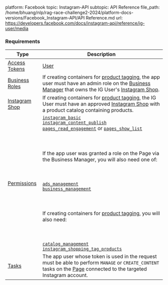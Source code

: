 platform: Facebook
topic: Instagram-API
subtopic: API Reference
file_path: /home/bhuang/nlp/rag-race-challenge2-2024/platform-docs-versions/Facebook_Instagram-API/API Reference.md
url: https://developers.facebook.com/docs/instagram-api/reference/ig-user/media


### Requirements

| Type | Description |
| --- | --- |
| [Access Tokens](https://developers.facebook.com/docs/facebook-login/access-tokens#usertokens) | [User](https://developers.facebook.com/docs/facebook-login/access-tokens#usertokens) |
| [Business Roles](https://www.facebook.com/business/help/442345745885606) | If creating containers for [product tagging](https://developers.facebook.com/docs/instagram-api/guides/product-tagging), the app user must have an admin role on the [Business Manager](https://business.facebook.com/) that owns the IG User's [Instagram Shop](https://l.facebook.com/l.php?u=https%3A%2F%2Fhelp.instagram.com%2F1187859655048322&h=AT0tdtPbQP9XYMNtSKl1t6rs9rg2rG9rbrtbWSlxQBecJiAXDq3FH-GnVB2Lbq7T5XBwTO2LU2itf86EPqDOTLaUG6hIaBDAbk9oZJJ1RZuwE2umZRbKK6n5ijzKigVFgyDbGT-sAWZDcrBR). |
| [Instagram Shop](https://l.facebook.com/l.php?u=https%3A%2F%2Fhelp.instagram.com%2F1187859655048322%2F&h=AT29F5phorn0Eg1Wh5dmg6FQjQQYipftrylLPgHKfiG1BCSA7Ivkz6SuB6JPNAsYyJvzI2y3E6UvB728OHfF81VYpGne31KI2v7Pp7HtckmK44YLwjuSAjOLc-5gi6lT_b9Yja6alwYO8GCQ) | If creating containers for [product tagging](https://developers.facebook.com/docs/instagram-api/guides/product-tagging), the IG User must have an approved [Instagram Shop](https://l.facebook.com/l.php?u=https%3A%2F%2Fhelp.instagram.com%2F1187859655048322%2F&h=AT2MleGsZjg2jCX99T_QREy3ZjocvfgaiZ5vJhhgRA-nTN6dP-GY660B1rkiLuvi_VRYiHBEiVxNrcgfY7KGsjkNJJxFM8xmZhMYMxAlIrf8lfMbRplBqmrTpwE983dXhy4z_nxcAoX5TO62) with a product catalog containing products. |
| [Permissions](https://developers.facebook.com/docs/apps/review/login-permissions) | [`instagram_basic`](https://developers.facebook.com/docs/facebook-login/permissions#reference-instagram_basic)  <br>[`instagram_content_publish`](https://developers.facebook.com/docs/permissions/reference/instagram_content_publish)  <br>[`pages_read_engagement`](https://developers.facebook.com/docs/facebook-login/permissions#reference-pages_read_engagement) or [`pages_show_list`](https://developers.facebook.com/docs/facebook-login/permissions#reference-pages_show_list)<br><br>  <br><br>If the app user was granted a role on the Page via the Business Manager, you will also need one of:<br><br>  <br><br>[`ads_management`](https://developers.facebook.com/docs/permissions/reference/ads_management)  <br>[`business_management`](https://developers.facebook.com/docs/permissions/reference/business_management)<br><br>  <br><br>If creating containers for [product tagging](https://developers.facebook.com/docs/instagram-api/guides/product-tagging), you will also need:<br><br>  <br><br>[`catalog_management`](https://developers.facebook.com/docs/permissions/reference/catalog_management)  <br>[`instagram_shopping_tag_products`](https://developers.facebook.com/docs/permissions/reference/instagram_shopping_tag_products) |
| [Tasks](https://developers.facebook.com/docs/instagram-api/overview#tasks) | The app user whose token is used in the request must be able to perform `MANAGE` or `CREATE_CONTENT` tasks on the [Page](https://developers.facebook.com/docs/instagram-api/overview#pages) connected to the targeted Instagram account. |